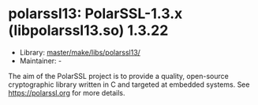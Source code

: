 # polarssl13: PolarSSL-1.3.x (libpolarssl13.so) 1.3.22
 - Library: [master/make/libs/polarssl13/](https://github.com/Freetz-NG/freetz-ng/tree/master/make/libs/polarssl13/)
 - Maintainer: -

The aim of the PolarSSL project is to provide a quality, open-source cryptographic library written in C and targeted at embedded systems. See https://polarssl.org for more details.
